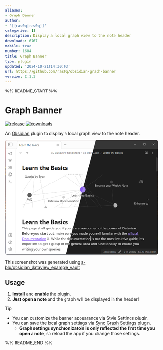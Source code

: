 ```yaml
---
aliases:
- Graph Banner
author:
- '[[ras0q|ras0q]]'
categories: []
description: Display a local graph view to the note header
downloads: 6767
mobile: true
number: 1684
title: Graph Banner
type: plugin
updated: '2024-10-21T14:30:03'
url: https://github.com/ras0q/obsidian-graph-banner
version: 2.1.1
---
```


%% README_START %%

# Graph Banner

[![release](https://img.shields.io/github/manifest-json/v/ras0q/obsidian-graph-banner.svg?color=A68AF9&style=for-the-badge&logo=github)](https://github.com/ras0q/obsidian-graph-banner/releases/latest)
[![downloads](https://img.shields.io/badge/dynamic/json?url=https://raw.githubusercontent.com/obsidianmd/obsidian-releases/master/community-plugin-stats.json&query=$['graph-banner'].downloads&label=Downloads&color=A68AF9&style=for-the-badge&logo=obsidian&)](https://obsidian.md/plugins?id=graph-banner)

An [Obsidian](https://obsidian.md/) plugin to display a local graph view to the
note header.

![screenshot thumbnail](https://raw.githubusercontent.com/ras0q/obsidian-graph-banner/HEAD/thumbnail.png)

This screenshot was generated using
[s-blu/obsidian_dataview_example_vault](https://github.com/s-blu/obsidian_dataview_example_vault)

## Usage

1. **[Install](https://obsidian.md/plugins?id=graph-banner)** and **enable** the
   plugin.
2. **Just open a note** and the graph will be displayed in the header!

> [!TIP]
>
> - You can customize the banner appearance via
>   [Style Settings](https://github.com/mgmeyers/obsidian-style-setting) plugin.
> - You can save the local graph settings via
>   [Sync Graph Settings](https://github.com/Xallt/sync-graph-settings) plugin.
>   - **Graph settings synchronizatoin is only reflected the first time you open
>     a note**, so reload the app if you change those settings.


%% README_END %%